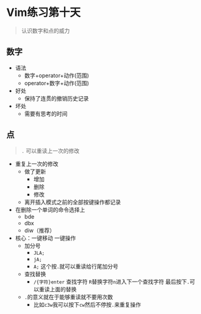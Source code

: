 # Vim练习第十天

> 认识数字和点的威力

## 数字

- 语法
  - 数字+operator+动作(范围)
  - operator+数字+动作(范围)
- 好处
  - 保持了连贯的撤销历史记录
- 坏处
  - 需要有思考的时间

## 点

> `.` 可以重读上一次的修改

- 重复上一次的修改
  - 做了更新
    - 增加
    - 删除
    - 修改
  - 离开插入模式之前的全部按键操作都记录
- 在删除一个单词的命令选择上
  - bde
  - dbx
  - diw（推荐）
- 核心：一键移动 一键操作
  - 加分号 
    - `JLA;`
    - `jA;`
    - `A;` 这个按`.`就可以重读给行尾加分号
  - 查找替换
    - `/{字符}enter` 查找字符 `R`替换字符`n`进入下一个查找字符 最后按下`.`可以重读上面的替换
  - `.`的意义就在于能够重读就不要用次数
    - 比如`c3w`我可以按下`cw`然后不停按`.`来重复操作
